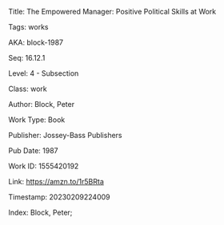 Title:  The Empowered Manager: Positive Political Skills at Work

Tags:   works

AKA:    block-1987

Seq:    16.12.1

Level:  4 - Subsection

Class:  work

Author: Block, Peter

Work Type: Book

Publisher: Jossey-Bass Publishers

Pub Date: 1987

Work ID: 1555420192

Link:   https://amzn.to/1r5BRta

Timestamp: 20230209224009

Index:  Block, Peter; 
